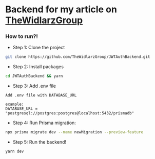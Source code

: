 # Backend for my article on [TheWidlarzGroup](https://www.thewidlarzgroup.com/)

### How to run?!

- Step 1: Clone the project

```bash
git clone https://github.com/TheWidlarzGroup/JWTAuthBackend.git
```

- Step 2: Install packages

```bash
cd JWTAuthBackend && yarn
```

- Step 3: Add .env file

```
Add .env file with DATABASE_URL

example:
DATABASE_URL =  "postgresql://postgres:postgres@localhost:5432/prismadb"
```

- Step 4: Run Prisma migration:

```bash
npx prisma migrate dev --name newMigration --preview-feature
```

- Step 5: Run the backend!

```bash
yarn dev
```

